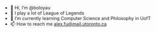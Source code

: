 - 👋 Hi, I’m @boloyau
- 👀 I play a lot of League of Legends
- 🌱 I’m currently learning Computer Science and Philosophy in UofT
- 📫 How to reach me alex.fu@mail.utoronto.ca
